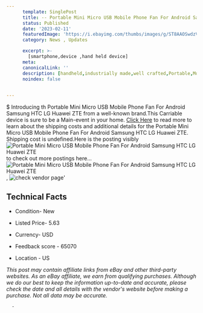 ```yaml
---
      template: SinglePost
      title: -- Portable Mini Micro USB Mobile Phone Fan For Android Samsung HTC LG Huawei ZTE
      status: Published
      date: '2023-02-11'
      featuredImage: 'https://i.ebayimg.com/thumbs/images/g/ST8AAOSwdzVXjcBJ/s-l225.jpg'
      category: News , Updates

      excerpt: >-
        [smartphone,device ,hand held device]
      meta:
      canonicalLink: ''
      description: [handheld,industrially made,well crafted,Portable,Mobile,Compact,Convenient,Lightweight,Maneuverable,Man-portable,Miniature,Carriable,Hand-held,Light,Holdable,Transportable,Mobile device,Pocket-sized,On-the-go,Wireless,Cordless,Compact size,Convenient size, smartphone,device ,hand held device]
      noindex: false
      

---
```

$
      Introducing th Portable Mini Micro USB Mobile Phone Fan For Android Samsung HTC LG Huawei ZTE from a well-known brand.This Carriable device  is sure to be a Main-event in your home. [Click Here](https://www.ebay.com/itm/311659677825?hash=item48905d4881%3Ag%3AST8AAOSwdzVXjcBJ&mkevt=1&mkcid=1&mkrid=711-53200-19255-0&campid=%253CePNCampaignId%253E&customid=%253CreferenceId%253E&toolid=10049) to read more to learn about the shipping costs and additional details for the Portable Mini Micro USB Mobile Phone Fan For Android Samsung HTC LG Huawei ZTE. Shipping cost is undefined.Here is the posting visibly ![Portable Mini Micro USB Mobile Phone Fan For Android Samsung HTC LG Huawei ZTE](https://i.ebayimg.com/thumbs/images/g/ST8AAOSwdzVXjcBJ/s-l225.jpg) to check out more postings here... ![Portable Mini Micro USB Mobile Phone Fan For Android Samsung HTC LG Huawei ZTE](https://i.ebayimg.com/images/g/ST8AAOSwdzVXjcBJ/s-l1200.jpg), ![check vendor page](https://origin-galleryplus.ebayimg.com/ws/web/311659677825_2_0_1/225x225.jpg)'

      

 ## Technical Facts 



     
      

 - Condition- New 


      

 - Listed Price- 5.63 


      

 - Currency- USD 


      

 - Feedback score - 65070 


      

 - Location - US 


      
      

 *_This post may contain affiliate links from eBay and other third-party websites. As an eBay affiliate, we earn from qualifying purchases. Although we do our best to keep the information up-to-date and accurate, please check the date and all details with the vendor's website before making a purchase. Not all data may be accurate._*




      -
